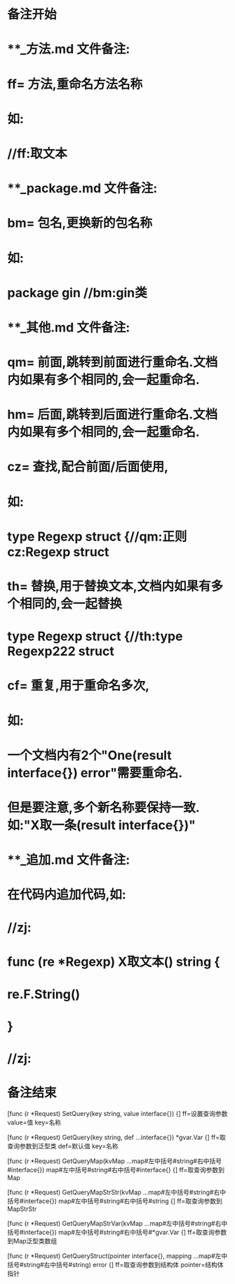 # 备注开始
# **_方法.md 文件备注:
# ff= 方法,重命名方法名称
# 如:
# //ff:取文本

# **_package.md 文件备注:
# bm= 包名,更换新的包名称 
# 如: 
# package gin //bm:gin类

# **_其他.md 文件备注:
# qm= 前面,跳转到前面进行重命名.文档内如果有多个相同的,会一起重命名.
# hm= 后面,跳转到后面进行重命名.文档内如果有多个相同的,会一起重命名.
# cz= 查找,配合前面/后面使用,
# 如:
# type Regexp struct {//qm:正则 cz:Regexp struct
#
# th= 替换,用于替换文本,文档内如果有多个相同的,会一起替换
# type Regexp struct {//th:type Regexp222 struct
#
# cf= 重复,用于重命名多次,
# 如: 
# 一个文档内有2个"One(result interface{}) error"需要重命名.
# 但是要注意,多个新名称要保持一致. 如:"X取一条(result interface{})"

# **_追加.md 文件备注:
# 在代码内追加代码,如:
# //zj:
# func (re *Regexp) X取文本() string { 
#    re.F.String()
# }
# //zj:
# 备注结束

[func (r *Request) SetQuery(key string, value interface{}) {]
ff=设置查询参数
value=值
key=名称

[func (r *Request) GetQuery(key string, def ...interface{}) *gvar.Var {]
ff=取查询参数到泛型类
def=默认值
key=名称

[func (r *Request) GetQueryMap(kvMap ...map#左中括号#string#右中括号#interface{}) map#左中括号#string#右中括号#interface{} {]
ff=取查询参数到Map

[func (r *Request) GetQueryMapStrStr(kvMap ...map#左中括号#string#右中括号#interface{}) map#左中括号#string#右中括号#string {]
ff=取查询参数到MapStrStr

[func (r *Request) GetQueryMapStrVar(kvMap ...map#左中括号#string#右中括号#interface{}) map#左中括号#string#右中括号#*gvar.Var {]
ff=取查询参数到Map泛型类数组

[func (r *Request) GetQueryStruct(pointer interface{}, mapping ...map#左中括号#string#右中括号#string) error {]
ff=取查询参数到结构体
pointer=结构体指针
